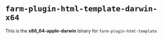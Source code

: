 # `farm-plugin-html-template-darwin-x64`

This is the **x86_64-apple-darwin** binary for `farm-plugin-html-template`
